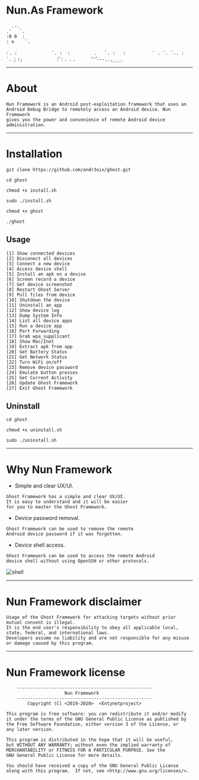 # Nun.As Framework



      .-.
    .'   `.
    :0 0  :
    : o    `.
   :         ``.
  :             `.
 :  :         .   `.
 :   :          ` . `.
  `.. :            `. ``;
     `:;             `:'
        :              `.
         `.              `.     
           `'`'`'`---..,___`.





***

# About

    Nun Framework is an Android post-exploitation framework that uses an
    Android Debug Bridge to remotely access an Android device. Nun Framework 
    gives you the power and convenience of remote Android device administration.
    
***

# Installation
```
git clone https://github.com/andr3oix/ghost.git
```
```
cd ghost
```
```
chmod +x install.sh
```
```
sudo ./install.sh
```
```
chmod +x ghost
```
```
./ghost
```

## Usage
```
[1] Show connected devices
[2] Disconect all devices
[3] Connect a new device
[4] Access device shell
[5] Install an apk on a device
[6] Screen record a device
[7] Get device screenshot
[8] Restart Ghost Server
[9] Pull files from device
[10] Shutdown the device                             
[11] Uninstall an app         
[12] Show device log          
[13] Dump System Info         
[14] List all device apps     
[15] Run a device app        
[16] Port Forwarding         
[17] Grab wpa_supplicant      
[18] Show Mac/Inet            
[19] Extract apk from app  
[20] Get Battery Status
[21] Get Network Status
[22] Turn WiFi on/off
[23] Remove device password
[24] Emulate button presses
[25] Get Current Activity
[26] Update Ghost Framework
[27] Exit Ghost Framework
```

## Uninstall 
```
cd ghost
```
```
chmod +x uninstall.sh
```
```
sudo ./uninstall.sh
```

***

# Why Nun Framework

 * Simple and clear UX/UI.
```
Ghost Framework has a simple and clear UX/UI. 
It is easy to understand and it will be easier 
for you to master the Ghost Framework.
```
 * Device password removal.
```
Ghost Framework can be used to remove the remote 
Android device password if it was forgotten.
```
 * Device shell access.
```
Ghost Framework can be used to access the remote Android 
device shell without using OpenSSH or other protocols.
``` 

![shell](https://user-images.githubusercontent.com/54115104/72079295-b276ac00-330b-11ea-83ca-fe002d009fa3.png)

***

# Nun Framework disclaimer

    Usage of the Ghost Framework for attacking targets without prior mutual consent is illegal. 
    It is the end user's responsibility to obey all applicable local, state, federal, and international laws. 
    Developers assume no liability and are not responsible for any misuse or damage caused by this program.
    
***

# Nun Framework license

```
    ---------------------------------------------------
                      Nun Framework                                                                         
    ---------------------------------------------------
        Copyright (C) <2019-2020>  <Entynetproject>

This program is free software: you can redistribute it and/or modify
it under the terms of the GNU General Public License as published by
the Free Software Foundation, either version 3 of the License, or
any later version.

This program is distributed in the hope that it will be useful,
but WITHOUT ANY WARRANTY; without even the implied warranty of
MERCHANTABILITY or FITNESS FOR A PARTICULAR PURPOSE. See the
GNU General Public License for more details.

You should have received a copy of the GNU General Public License
along with this program.  If not, see <http://www.gnu.org/licenses/>.
```
